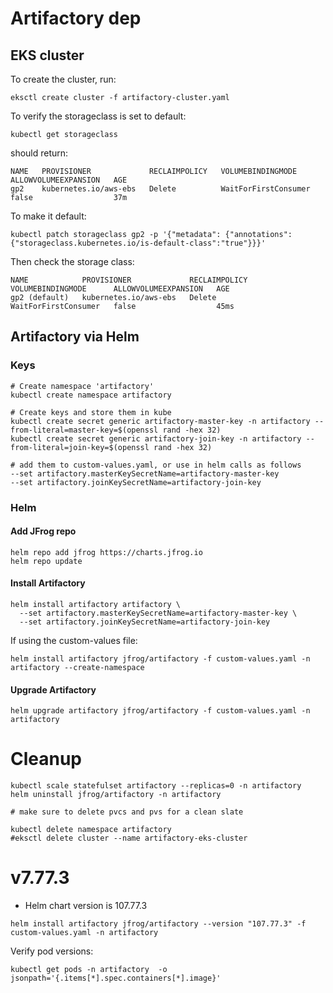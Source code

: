 # Artifactory dep
## EKS cluster
To create the cluster, run:
```
eksctl create cluster -f artifactory-cluster.yaml
```

To verify the storageclass is set to default:
```
kubectl get storageclass
```
should return:
```
NAME   PROVISIONER             RECLAIMPOLICY   VOLUMEBINDINGMODE      ALLOWVOLUMEEXPANSION   AGE
gp2    kubernetes.io/aws-ebs   Delete          WaitForFirstConsumer   false                  37m
```

To make it default:
```
kubectl patch storageclass gp2 -p '{"metadata": {"annotations":{"storageclass.kubernetes.io/is-default-class":"true"}}}'
```
Then check the storage class:
```
NAME            PROVISIONER             RECLAIMPOLICY   VOLUMEBINDINGMODE      ALLOWVOLUMEEXPANSION   AGE
gp2 (default)   kubernetes.io/aws-ebs   Delete          WaitForFirstConsumer   false                  45ms
```

## Artifactory via Helm


### Keys
```
# Create namespace 'artifactory'
kubectl create namespace artifactory

# Create keys and store them in kube
kubectl create secret generic artifactory-master-key -n artifactory --from-literal=master-key=$(openssl rand -hex 32)
kubectl create secret generic artifactory-join-key -n artifactory --from-literal=join-key=$(openssl rand -hex 32)

# add them to custom-values.yaml, or use in helm calls as follows
--set artifactory.masterKeySecretName=artifactory-master-key
--set artifactory.joinKeySecretName=artifactory-join-key
```

### Helm
#### Add JFrog repo
```
helm repo add jfrog https://charts.jfrog.io
helm repo update
```

#### Install Artifactory
```
helm install artifactory artifactory \
  --set artifactory.masterKeySecretName=artifactory-master-key \
  --set artifactory.joinKeySecretName=artifactory-join-key

```
If using the custom-values file:
```
helm install artifactory jfrog/artifactory -f custom-values.yaml -n artifactory --create-namespace
```

#### Upgrade Artifactory 
```
helm upgrade artifactory jfrog/artifactory -f custom-values.yaml -n artifactory
```

# Cleanup
```
kubectl scale statefulset artifactory --replicas=0 -n artifactory
helm uninstall jfrog/artifactory -n artifactory

# make sure to delete pvcs and pvs for a clean slate

kubectl delete namespace artifactory
#eksctl delete cluster --name artifactory-eks-cluster
```


# v7.77.3
- Helm chart version is 107.77.3 
```
helm install artifactory jfrog/artifactory --version "107.77.3" -f custom-values.yaml -n artifactory 
```
Verify pod versions:
```
kubectl get pods -n artifactory  -o jsonpath='{.items[*].spec.containers[*].image}' 
```
